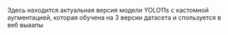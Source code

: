 Здесь находится актуальная версия модели YOLO11s с кастомной аугментацией, которая обучена на 3 версии датасета и спользуется в веб
выаапы
